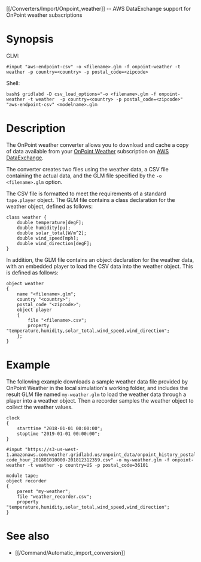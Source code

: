 [[/Converters/Import/Onpoint_weather]] -- AWS DataExchange support for OnPoint weather subscriptions

# Synopsis

GLM:
~~~
#input "aws-endpoint-csv" -o <filename>.glm -f onpoint-weather -t weather -p country=<country> -p postal_code=<zipcode>
~~~

Shell:
~~~
bash$ gridlabd -D csv_load_options="-o <filename>.glm -f onpoint-weather -t weather  -p country=<country> -p postal_code=<zipcode>" "aws-endpoint-csv" <modelname>.glm 
~~~

# Description

The OnPoint weather converter allows you to download and cache a copy of data available from your [OnPoint Weather](https://us-west-1.console.aws.amazon.com/dataexchange/home?region=us-west-1#/products/prodview-cigja6adv533o) subscription on [AWS DataExchange](https://us-west-1.console.aws.amazon.com/dataexchange/home).

The converter creates two files using the weather data, a CSV file containing the actual data, and the GLM file specified by the `-o <filename>.glm` option.

The CSV file is formatted to meet the requirements of a standard `tape.player` object.  The GLM file contains a class declaration for the weather object, defined as follows:

~~~
class weather {
	double temperature[degF];
	double humidity[pu];
	double solar_total[W/m^2];
	double wind_speed[mph];
	double wind_direction[degF];
}	
~~~

In addition, the GLM file contains an object declaration for the weather data, with an embedded player to load the CSV data into the weather object. This is defined as follows:

~~~
object weather
{
	name "<filename>.glm";
	country "<country>";
	postal_code "<zipcode>";
	object player
	{
		file "<filename>.csv";
		property "temperature,humidity,solar_total,wind_speed,wind_direction";
	};
}
~~~

# Example

The following example downloads a sample weather data file provided by OnPoint Weather in the local simulation's working folder, and includes the result GLM file named `my-weather.glm` to load the weather data through a player into a weather object.  Then a recorder samples the weather object to collect the weather values.

~~~
clock 
{
	starttime "2018-01-01 00:00:00";
	stoptime "2019-01-01 00:00:00";
}

#input "https://s3-us-west-1.amazonaws.com/weather.gridlabd.us/onpoint_data/onpoint_history_postal-code_hour_201801010000-201812312359.csv" -o my-weather.glm -f onpoint-weather -t weather -p country=US -p postal_code=36101

module tape;
object recorder
{
	parent "my-weather";
	file "weather_recorder.csv";
	property "temperature,humidity,solar_total,wind_speed,wind_direction";
}
~~~

# See also

* [[/Command/Automatic_import_conversion]]
